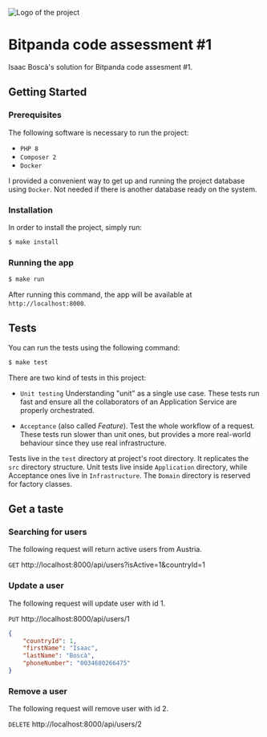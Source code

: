 ![Logo of the project](https://cdn.bitpanda.com/media/redesign/bitpanda-logo.svg)

# Bitpanda code assessment #1

Isaac Boscà's solution for Bitpanda code assesment #1.

## Getting Started

### Prerequisites

The following software is necessary to run the project:

- `PHP 8`
- `Composer 2`
- `Docker`

I provided a convenient way to get up and running the project database using `Docker`.
Not needed if there is another database ready on the system.

### Installation

In order to install the project, simply run:

```bash
$ make install
```

### Running the app

```bash
$ make run
```
After running this command, the app will be available at `http://localhost:8000`.

## Tests

You can run the tests using the following command:

```bash
$ make test
```

There are two kind of tests in this project:

- `Unit testing` Understanding "unit" as a single use case. These tests run fast and ensure all the collaborators of an Application Service are properly orchestrated.


- `Acceptance` (also called *Feature*). Test the whole workflow of a request. These tests run slower than unit ones, but provides a more real-world behaviour since they use real infrastructure.

Tests live in the `test` directory at project's root directory. It replicates the `src` directory structure.
Unit tests live inside `Application` directory, while Acceptance ones live in `Infrastructure`. The `Domain` directory is reserved for factory classes.

## Get a taste

### Searching for users

The following request will return active users from Austria.

`GET` http://localhost:8000/api/users?isActive=1&countryId=1


### Update a user

The following request will update user with id 1.

`PUT` http://localhost:8000/api/users/1

```json
{
    "countryId": 1,
    "firstName": "Isaac",
    "lastName": "Boscà",
    "phoneNumber": "0034680266475"
}
```

### Remove a user

The following request will remove user with id 2.

`DELETE` http://localhost:8000/api/users/2
